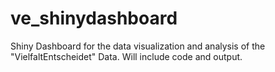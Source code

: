 # ve_shinydashboard
Shiny Dashboard for the data visualization and analysis of the "VielfaltEntscheidet" Data. Will include code and output.
